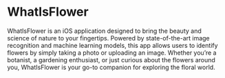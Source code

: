 # WhatIsFlower
WhatIsFlower is an iOS application designed to bring the beauty and science of nature to your fingertips. Powered by state-of-the-art image recognition and machine learning models, this app allows users to identify flowers by simply taking a photo or uploading an image. Whether you’re a botanist, a gardening enthusiast, or just curious about the flowers around you, WhatIsFlower is your go-to companion for exploring the floral world.

